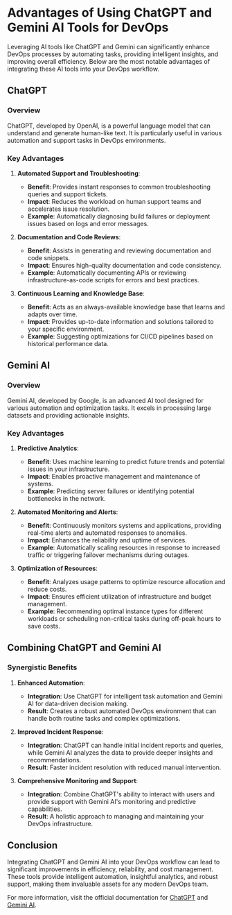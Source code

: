 # Advantages of Using ChatGPT and Gemini AI Tools for DevOps

Leveraging AI tools like ChatGPT and Gemini can significantly enhance DevOps processes by automating tasks, providing intelligent insights, and improving overall efficiency. Below are the most notable advantages of integrating these AI tools into your DevOps workflow.

## ChatGPT

### Overview
ChatGPT, developed by OpenAI, is a powerful language model that can understand and generate human-like text. It is particularly useful in various automation and support tasks in DevOps environments.

### Key Advantages

1. **Automated Support and Troubleshooting**:
   - **Benefit**: Provides instant responses to common troubleshooting queries and support tickets.
   - **Impact**: Reduces the workload on human support teams and accelerates issue resolution.
   - **Example**: Automatically diagnosing build failures or deployment issues based on logs and error messages.

2. **Documentation and Code Reviews**:
   - **Benefit**: Assists in generating and reviewing documentation and code snippets.
   - **Impact**: Ensures high-quality documentation and code consistency.
   - **Example**: Automatically documenting APIs or reviewing infrastructure-as-code scripts for errors and best practices.

3. **Continuous Learning and Knowledge Base**:
   - **Benefit**: Acts as an always-available knowledge base that learns and adapts over time.
   - **Impact**: Provides up-to-date information and solutions tailored to your specific environment.
   - **Example**: Suggesting optimizations for CI/CD pipelines based on historical performance data.

## Gemini AI

### Overview
Gemini AI, developed by Google, is an advanced AI tool designed for various automation and optimization tasks. It excels in processing large datasets and providing actionable insights.

### Key Advantages

1. **Predictive Analytics**:
   - **Benefit**: Uses machine learning to predict future trends and potential issues in your infrastructure.
   - **Impact**: Enables proactive management and maintenance of systems.
   - **Example**: Predicting server failures or identifying potential bottlenecks in the network.

2. **Automated Monitoring and Alerts**:
   - **Benefit**: Continuously monitors systems and applications, providing real-time alerts and automated responses to anomalies.
   - **Impact**: Enhances the reliability and uptime of services.
   - **Example**: Automatically scaling resources in response to increased traffic or triggering failover mechanisms during outages.

3. **Optimization of Resources**:
   - **Benefit**: Analyzes usage patterns to optimize resource allocation and reduce costs.
   - **Impact**: Ensures efficient utilization of infrastructure and budget management.
   - **Example**: Recommending optimal instance types for different workloads or scheduling non-critical tasks during off-peak hours to save costs.

## Combining ChatGPT and Gemini AI

### Synergistic Benefits

1. **Enhanced Automation**:
   - **Integration**: Use ChatGPT for intelligent task automation and Gemini AI for data-driven decision making.
   - **Result**: Creates a robust automated DevOps environment that can handle both routine tasks and complex optimizations.

2. **Improved Incident Response**:
   - **Integration**: ChatGPT can handle initial incident reports and queries, while Gemini AI analyzes the data to provide deeper insights and recommendations.
   - **Result**: Faster incident resolution with reduced manual intervention.

3. **Comprehensive Monitoring and Support**:
   - **Integration**: Combine ChatGPT's ability to interact with users and provide support with Gemini AI's monitoring and predictive capabilities.
   - **Result**: A holistic approach to managing and maintaining your DevOps infrastructure.

## Conclusion

Integrating ChatGPT and Gemini AI into your DevOps workflow can lead to significant improvements in efficiency, reliability, and cost management. These tools provide intelligent automation, insightful analytics, and robust support, making them invaluable assets for any modern DevOps team.

For more information, visit the official documentation for [ChatGPT](https://www.openai.com/chatgpt) and [Gemini AI](https://cloud.google.com/gemini-ai).

  
